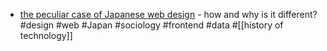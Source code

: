 - [the peculiar case of Japanese web design](https://sabrinas.space/) - how and why is it different? #design #web #Japan #sociology #frontend #data #[[history of technology]]